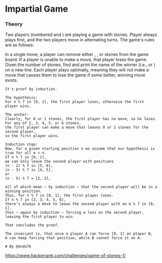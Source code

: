 # Impartial Game

### Theory


Two players (numbered  and ) are playing a game with  stones. Player  always plays first, and the two players move in alternating turns. The game's rules are as follows:

In a single move, a player can remove either , , or  stones from the game board.
If a player is unable to make a move, that player loses the game.
Given the number of stones, find and print the name of the winner (i.e.,  or ) on a new line. Each player plays optimally, meaning they will not make a move that causes them to lose the game if some better, winning move exists.


```
It's proof by induction.

The hypothesis: 
For n % 7 in [0, 1], the first player loses, otherwise the first player wins.

The anchor:
Clearly, for 0 or 1 stones, the first player has no move, so he loses. 
For any of 2, 3, 4, 5, or 6 stones, 
the first player can make a move that leaves 0 or 1 stones for the second player, 
so the first player wins.

Induction step: 
Now, for a given starting position n we assume that our hypothesis is true for all m < n.
If n % 7 in [0, 1], 
we can only leave the second player with positions 
(n - 2) % 7 in [5, 6], 
(n - 3) % 7 in [4, 5], 
or 
(n - 5) % 7 = [2, 3], 

all of which mean – by induction – that the second player will be in a winning position. 
Thus, for n % 7 in [0, 1], the first player loses.
If n % 7 in [2, 3, 4, 5, 6], 
there's always a move to leave the second player with an m % 7 in [0, 1], 
thus – again by induction – forcing a loss on the second player, leaving the first player to win.

That concludes the proof.

The invariant is, that once a player A can force [0, 1] on player B, 
A can keep forcing that position, while B cannot force it on A.

# By @ende76
```


https://www.hackerrank.com/challenges/game-of-stones-1/

